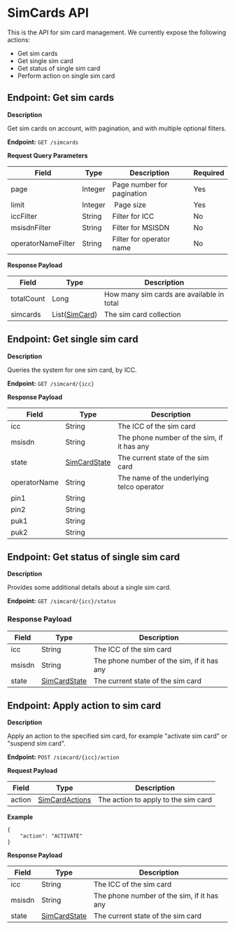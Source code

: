 # SimCards API
This is the API for sim card management. We currently expose the following actions:

* Get sim cards
* Get single sim card
* Get status of single sim card
* Perform action on single sim card

## Endpoint: Get sim cards

**Description**

Get sim cards on account, with pagination, and with multiple optional filters.

**Endpoint:** `GET /simcards`

**Request Query Parameters**

Field        | Type          | Description  | Required
------------ | ------------- | ------------ | ------------
page | Integer | Page number for pagination | Yes
limit | Integer | Page size | Yes
iccFilter | String | Filter for ICC | No
msisdnFilter | String | Filter for MSISDN | No
operatorNameFilter  | String | Filter for operator name | No

**Response Payload**

Field        | Type          | Description
------------ | ------------- | ------------
totalCount | Long | How many sim cards are available in total  
simcards | List([SimCard](/docs/user-guide/data-types/#simcarddto)) | The sim card collection

## Endpoint: Get single sim card

**Description**

Queries the system for one sim card, by ICC.

**Endpoint:** `GET /simcard/{icc}`

**Response Payload**

Field        | Type          | Description
------------ | ------------- | ------------
icc | String | The ICC of the sim card
msisdn | String | The phone number of the sim, if it has any
state | [SimCardState](/docs/user-guide/data-types/#simcardstate) | The current state of the sim card
operatorName | String | The name of the underlying telco operator
pin1 | String |
pin2 | String |
puk1 | String |
puk2 | String |

## Endpoint: Get status of single sim card

**Description**

Provides some additional details about a single sim card.

**Endpoint:** `GET /simcard/{icc}/status`

<h3>Response Payload</h3>

Field        | Type          | Description
------------ | ------------- | ------------
icc | String | The ICC of the sim card
msisdn | String | The phone number of the sim, if it has any
state | [SimCardState](/docs/user-guide/data-types/#simcardstate) | The current state of the sim card

## Endpoint: Apply action to sim card

**Description**

Apply an action to the specified sim card, for example "activate sim card" or "suspend sim card".

**Endpoint:** `POST /simcard/{icc}/action`

**Request Payload**

Field        | Type          | Description
------------ | ------------- | ------------
action | [SimCardActions](/docs/user-guide/data-types/#simcardactions) | The action to apply to the sim card

**Example**

```
{
	"action": "ACTIVATE"
}
```

**Response Payload**

Field        | Type          | Description
------------ | ------------- | ------------
icc | String | The ICC of the sim card
msisdn | String | The phone number of the sim, if it has any
state | [SimCardState](/docs/user-guide/data-types/#simcardstate) | The current state of the sim card

